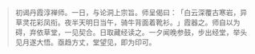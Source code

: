 > 初谒丹霞淳禅师。一日，与论洞上宗旨。师呈偈曰：​「白云深覆古寒岩，异草灵花彩凤衔。夜半天明日当午，骑牛背面着靴衫。​」霞器之。师自以为碍，弃依草堂，一见契合。日取藏经读之。一夕闻晚参鼓，步出经堂，举头见月遂大悟。亟趋方丈，堂望见，即为印可。


